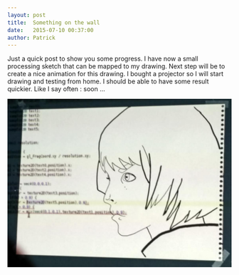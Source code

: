 ```yaml
---
layout: post
title:  Something on the wall
date:   2015-07-10 00:37:00
author: Patrick
---
```


Just a quick post to show you some progress. I have now a small processing sketch that can be mapped to my drawing.
Next step will be to create a nice animation for this drawing. I bought a projector so I will start drawing and testing from home.
I should be able to have some result quickier. Like I say often : soon ...

![coding in progress](/images/titanide2.jpg)
